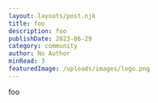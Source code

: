 ```yaml
---
layout: layouts/post.njk
title: foo
description: foo
publishDate: 2023-06-29
category: community
author: No Author
minRead: 3
featuredImage: /uploads/images/logo.png
---
```

f﻿oo